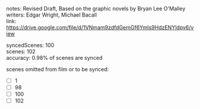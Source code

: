 notes: Revised Draft, Based on the graphic novels by Bryan Lee O'Malley  
writers: Edgar Wright, Michael Bacall  
link: https://drive.google.com/file/d/1VNmam9zdfdGemGf6Ymls9HdzENYldpv6/view  

syncedScenes: 100  
scenes: 102  
accuracy: 0.98% of scenes are synced  

scenes omitted from film or to be synced:  
- [ ] 1  
- [ ] 98  
- [ ] 100  
- [ ] 102  